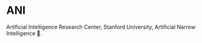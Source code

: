 # ANI
Artificial Intelligence Research Center, Stanford University, Artificial Narrow Intelligence 🧠.

